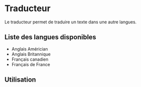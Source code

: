 # Traducteur

Le traducteur permet de traduire un texte dans une autre langues.

## Liste des langues disponibles

- Anglais Américian
- Anglais Britannique
- Français canadien
- Français de France

## Utilisation